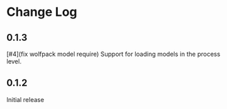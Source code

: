 Change Log
==========

## 0.1.3

[#4](fix wolfpack model require) Support for loading models in the process level.

## 0.1.2

Initial release